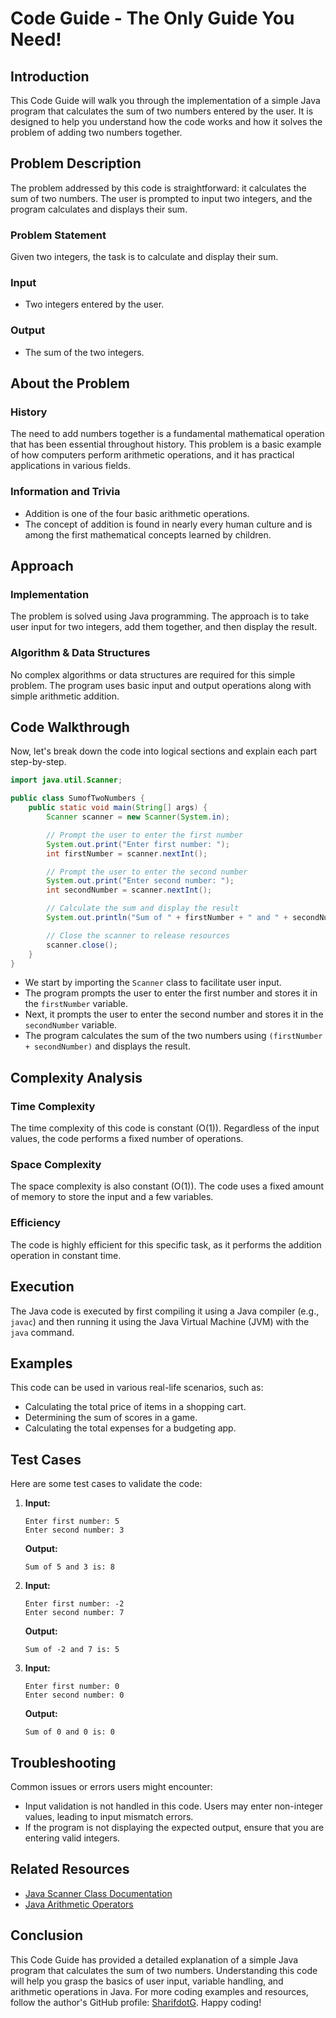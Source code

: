 # Code Guide - The Only Guide You Need!

## Introduction
This Code Guide will walk you through the implementation of a simple Java program that calculates the sum of two numbers entered by the user. It is designed to help you understand how the code works and how it solves the problem of adding two numbers together.

## Problem Description
The problem addressed by this code is straightforward: it calculates the sum of two numbers. The user is prompted to input two integers, and the program calculates and displays their sum.

### Problem Statement
Given two integers, the task is to calculate and display their sum.

### Input
- Two integers entered by the user.

### Output
- The sum of the two integers.

## About the Problem
### History
The need to add numbers together is a fundamental mathematical operation that has been essential throughout history. This problem is a basic example of how computers perform arithmetic operations, and it has practical applications in various fields.

### Information and Trivia
- Addition is one of the four basic arithmetic operations.
- The concept of addition is found in nearly every human culture and is among the first mathematical concepts learned by children.

## Approach
### Implementation
The problem is solved using Java programming. The approach is to take user input for two integers, add them together, and then display the result.

### Algorithm & Data Structures
No complex algorithms or data structures are required for this simple problem. The program uses basic input and output operations along with simple arithmetic addition.

## Code Walkthrough
Now, let's break down the code into logical sections and explain each part step-by-step.

```java
import java.util.Scanner;

public class SumofTwoNumbers {
    public static void main(String[] args) {
        Scanner scanner = new Scanner(System.in);

        // Prompt the user to enter the first number
        System.out.print("Enter first number: ");
        int firstNumber = scanner.nextInt();

        // Prompt the user to enter the second number
        System.out.print("Enter second number: ");
        int secondNumber = scanner.nextInt();

        // Calculate the sum and display the result
        System.out.println("Sum of " + firstNumber + " and " + secondNumber + " is: " + (firstNumber + secondNumber));

        // Close the scanner to release resources
        scanner.close();
    }
}
```

- We start by importing the `Scanner` class to facilitate user input.
- The program prompts the user to enter the first number and stores it in the `firstNumber` variable.
- Next, it prompts the user to enter the second number and stores it in the `secondNumber` variable.
- The program calculates the sum of the two numbers using `(firstNumber + secondNumber)` and displays the result.

## Complexity Analysis
### Time Complexity
The time complexity of this code is constant (O(1)). Regardless of the input values, the code performs a fixed number of operations.

### Space Complexity
The space complexity is also constant (O(1)). The code uses a fixed amount of memory to store the input and a few variables.

### Efficiency
The code is highly efficient for this specific task, as it performs the addition operation in constant time.

## Execution
The Java code is executed by first compiling it using a Java compiler (e.g., `javac`) and then running it using the Java Virtual Machine (JVM) with the `java` command.

## Examples
This code can be used in various real-life scenarios, such as:
- Calculating the total price of items in a shopping cart.
- Determining the sum of scores in a game.
- Calculating the total expenses for a budgeting app.

## Test Cases
Here are some test cases to validate the code:

1. **Input:**  
   ```
   Enter first number: 5
   Enter second number: 3
   ```
   **Output:**  
   ```
   Sum of 5 and 3 is: 8
   ```

2. **Input:**  
   ```
   Enter first number: -2
   Enter second number: 7
   ```
   **Output:**  
   ```
   Sum of -2 and 7 is: 5
   ```

3. **Input:**  
   ```
   Enter first number: 0
   Enter second number: 0
   ```
   **Output:**  
   ```
   Sum of 0 and 0 is: 0
   ```

## Troubleshooting
Common issues or errors users might encounter:
- Input validation is not handled in this code. Users may enter non-integer values, leading to input mismatch errors.
- If the program is not displaying the expected output, ensure that you are entering valid integers.

## Related Resources
- [Java Scanner Class Documentation](https://docs.oracle.com/en/java/javase/17/docs/api/java.base/java/util/Scanner.html)
- [Java Arithmetic Operators](https://docs.oracle.com/javase/tutorial/java/nutsandbolts/op1.html)

## Conclusion
This Code Guide has provided a detailed explanation of a simple Java program that calculates the sum of two numbers. Understanding this code will help you grasp the basics of user input, variable handling, and arithmetic operations in Java. For more coding examples and resources, follow the author's GitHub profile: [SharifdotG](https://github.com/SharifdotG). Happy coding!